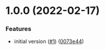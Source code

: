 # 1.0.0 (2022-02-17)


### Features

* initial version ([#1](https://github.com/KazuyaHara/sort-expo-appjson/issues/1)) ([0073e44](https://github.com/KazuyaHara/sort-expo-appjson/commit/0073e449e5e372f45c05cc7449bb83bebbdd8e3a))
